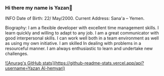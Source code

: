 ### Hi there my name is Yazan👋

INFO
Date of Birth: 22/ May/2000. 
Current Address: Sana'a – Yemen.

Biography:
I am a flexible developer with excellent time management skills. I learn quickly and willing to adapt to any job. I am a great communicator with good interpersonal skills. I can work well both in a team environment as well as using my own initiative. I am skilled In dealing with problems in a resourceful manner. I am always enthusiastic to learn and undertake new challenges.

[![Anurag's GitHub stats](https://github-readme-stats.vercel.app/api?username=Yazan Al-hemyari)](https://github.com/anuraghazra/github-readme-stats)


